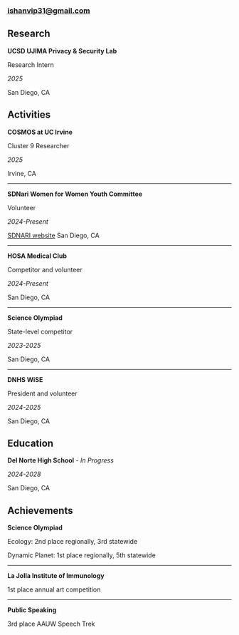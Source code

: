 
### ishanvip31@gmail.com

## Research
**UCSD UJIMA Privacy & Security Lab**

Research Intern

_2025_

San Diego, CA

## Activities
**COSMOS at UC Irvine**

Cluster 9 Researcher

_2025_

Irvine, CA

* * * 

**SDNari Women for Women Youth Committee**

Volunteer

_2024-Present_

[SDNARI website](./sdnari.org/) San Diego, CA

* * *

**HOSA Medical Club**

Competitor and volunteer 

_2024-Present_

San Diego, CA

* * *

**Science Olympiad**

State-level competitor

_2023-2025_

San Diego, CA

* * *

**DNHS WiSE**

President and volunteer

_2024-2025_

San Diego, CA

## Education

**Del Norte High School** - _In Progress_

_2024-2028_

San Diego, CA

## Achievements 

**Science Olympiad**

Ecology: 
  2nd place regionally, 3rd statewide
  
Dynamic Planet:
  1st place regionally, 5th statewide

* * * 

**La Jolla Institute of Immunology**

1st place annual art competition

* * *

**Public Speaking**

3rd place AAUW Speech Trek




